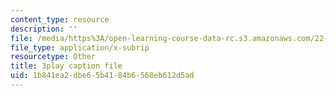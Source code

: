 ```yaml
---
content_type: resource
description: ''
file: /media/https%3A/open-learning-course-data-rc.s3.amazonaws.com/22-15-essential-numerical-methods-fall-2014/1b841ea2dbe65b4184b6568eb612d5ad_WUxImdA7k8E.vtt
file_type: application/x-subrip
resourcetype: Other
title: 3play caption file
uid: 1b841ea2-dbe6-5b41-84b6-568eb612d5ad
---
```

